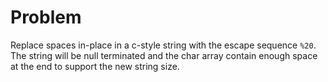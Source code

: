 # Problem
Replace spaces in-place in a c-style string with the escape sequence `%20`.
The string will be null terminated and the char array contain enough space at the end to support the new string size.